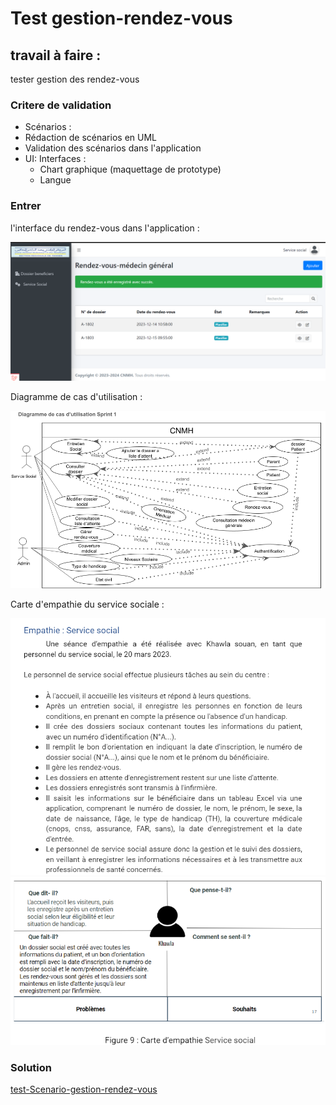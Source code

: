 # Test gestion-rendez-vous 

## travail à faire :
 tester gestion des rendez-vous  

 ### Critere de validation 
 - Scénarios  :
  - Rédaction de scénarios en UML
  - Validation des scénarios dans l'application
- UI: Interfaces :
  - Chart graphique (maquettage de prototype)
  - Langue

### Entrer 

l'interface du rendez-vous dans l'application :

<img src="imgs\rendez.png">


Diagramme de cas d'utilisation :

<img src="imgs\Casd'utilisationsprint1.png">

Carte d'empathie du service sociale : 

<img src="imgs\Carted'empathie.png">

<img src="imgs\Carted'empathie2.png">

### Solution

[test-Scenario-gestion-rendez-vous](https://docs.google.com/presentation/d/15Nah7leOSqeGvJ32_7RseQEw62T39jUdLkepQu44uyU/edit?usp=sharing)
